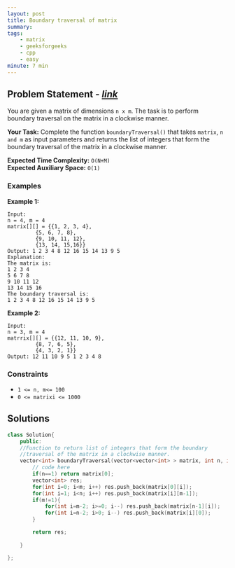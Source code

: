 ```yaml
---
layout: post
title: Boundary traversal of matrix
summary:
tags:
    - matrix
    - geeksforgeeks
    - cpp
    - easy
minute: 7 min
---
```


## Problem Statement - [*link*](https://practice.geeksforgeeks.org/problems/boundary-traversal-of-matrix-1587115620/0/#)  

You are given a matrix of dimensions `n x m`. The task is to perform boundary traversal on the matrix in a clockwise manner.

**Your Task:** 
Complete the function `boundaryTraversal()` that takes `matrix`, `n and m` as input parameters and returns the list of integers that form the boundary traversal of the matrix in a clockwise manner.

**Expected Time Complexity:** `O(N+M)`  
**Expected Auxiliary Space:** `O(1)` 

### Examples

**Example 1:**   
```
Input:
n = 4, m = 4
matrix[][] = {{1, 2, 3, 4},
         {5, 6, 7, 8},
         {9, 10, 11, 12},
         {13, 14, 15,16}}
Output: 1 2 3 4 8 12 16 15 14 13 9 5
Explanation:
The matrix is:
1 2 3 4
5 6 7 8
9 10 11 12
13 14 15 16
The boundary traversal is:
1 2 3 4 8 12 16 15 14 13 9 5
```

**Example 2:**   
```
Input:
n = 3, m = 4
matrrix[][] = {{12, 11, 10, 9},
         {8, 7, 6, 5},
         {4, 3, 2, 1}}
Output: 12 11 10 9 5 1 2 3 4 8
```

### Constraints

+ `1 <= n, m<= 100`
+ `0 <= matrixi <= 1000`

## Solutions

```cpp
class Solution{
    public:
    //Function to return list of integers that form the boundary 
    //traversal of the matrix in a clockwise manner.
    vector<int> boundaryTraversal(vector<vector<int> > matrix, int n, int m) {
        // code here
        if(n==1) return matrix[0];
        vector<int> res;
        for(int i=0; i<m; i++) res.push_back(matrix[0][i]);
        for(int i=1; i<n; i++) res.push_back(matrix[i][m-1]);
        if(m!=1){
            for(int i=m-2; i>=0; i--) res.push_back(matrix[n-1][i]);
            for(int i=n-2; i>0; i--) res.push_back(matrix[i][0]);            
        }

        return res;
        
    }

};
```

